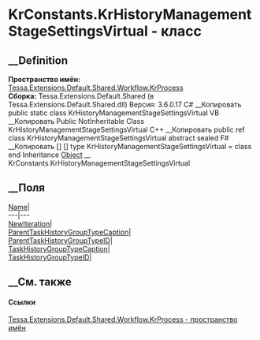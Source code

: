 # KrConstants.KrHistoryManagementStageSettingsVirtual - класс
##  __Definition
 **Пространство имён:**
[Tessa.Extensions.Default.Shared.Workflow.KrProcess](N_Tessa_Extensions_Default_Shared_Workflow_KrProcess.htm)  
 **Сборка:** Tessa.Extensions.Default.Shared (в
Tessa.Extensions.Default.Shared.dll) Версия: 3.6.0.17
C# __Копировать
     public static class KrHistoryManagementStageSettingsVirtual
VB __Копировать
     Public NotInheritable Class KrHistoryManagementStageSettingsVirtual
C++ __Копировать
     public ref class KrHistoryManagementStageSettingsVirtual abstract sealed
F# __Копировать
     [<AbstractClassAttribute>]
    [<SealedAttribute>]
    type KrHistoryManagementStageSettingsVirtual = class end
Inheritance
    [Object](https://learn.microsoft.com/dotnet/api/system.object) __ KrConstants.KrHistoryManagementStageSettingsVirtual
##  __Поля
[Name](F_Tessa_Extensions_Default_Shared_Workflow_KrProcess_KrConstants_KrHistoryManagementStageSettingsVirtual_Name.htm)|  
---|---  
[NewIteration](F_Tessa_Extensions_Default_Shared_Workflow_KrProcess_KrConstants_KrHistoryManagementStageSettingsVirtual_NewIteration.htm)|  
[ParentTaskHistoryGroupTypeCaption](F_Tessa_Extensions_Default_Shared_Workflow_KrProcess_KrConstants_KrHistoryManagementStageSettingsVirtual_ParentTaskHistoryGroupTypeCaption.htm)|  
[ParentTaskHistoryGroupTypeID](F_Tessa_Extensions_Default_Shared_Workflow_KrProcess_KrConstants_KrHistoryManagementStageSettingsVirtual_ParentTaskHistoryGroupTypeID.htm)|  
[TaskHistoryGroupTypeCaption](F_Tessa_Extensions_Default_Shared_Workflow_KrProcess_KrConstants_KrHistoryManagementStageSettingsVirtual_TaskHistoryGroupTypeCaption.htm)|  
[TaskHistoryGroupTypeID](F_Tessa_Extensions_Default_Shared_Workflow_KrProcess_KrConstants_KrHistoryManagementStageSettingsVirtual_TaskHistoryGroupTypeID.htm)|  
## __См. также
#### Ссылки
[Tessa.Extensions.Default.Shared.Workflow.KrProcess - пространство
имён](N_Tessa_Extensions_Default_Shared_Workflow_KrProcess.htm)
